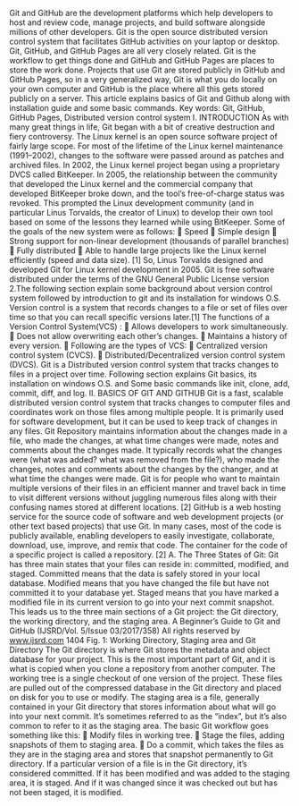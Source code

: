  Git and  GitHub are  the development  platforms which  help  developers  to  host  and  review  code,  manage projects,  and  build  software  alongside  millions  of  other developers. Git is the open source distributed version control system  that facilitates  GitHub activities on  your laptop  or desktop. Git, GitHub, and GitHub Pages are all very closely related. Git is the workflow to get things done and GitHub and GitHub Pages are places to store the work done. Projects that use Git are stored publicly in GitHub and GitHub Pages, so in a very generalized way, Git is what you do locally on your own computer and GitHub is the place where all this gets stored publicly on a server. This article explains basics of Git and  Github along  with installation  guide and  some basic commands. Key words: Git, GitHub, GitHub Pages, Distributed version control system I. INTRODUCTION As with  many great things in  life, Git began  with a bit  of creative destruction and fiery controversy. The Linux kernel is an open source software project of fairly large scope. For most of the lifetime of the Linux kernel maintenance (1991–2002), changes to the software were passed around as patches and archived files. In 2002, the Linux kernel project began using a proprietary DVCS called BitKeeper. In  2005, the  relationship between  the community that developed the Linux kernel and the commercial company that developed BitKeeper broke down, and the tool’s free-of-charge  status  was  revoked.  This  prompted  the  Linux development community (and in particular Linus Torvalds, the creator of Linux) to develop their own tool based on some of the lessons they learned while using BitKeeper. Some of the goals of the new system were as follows:  Speed   Simple design  Strong support for non-linear development (thousands of parallel branches)  Fully distributed   Able  to  handle  large  projects  like  the  Linux  kernel efficiently (speed and data size). [1]  So, Linus Torvalds designed and developed Git for Linux  kernel  development  in  2005.  Git  is  free  software distributed  under  the  terms  of  the  GNU  General  Public License  version  2.The  following  section  explain  some background  about  version  control  system  followed  by introduction to git and its installation for windows O.S. Version control is a system that records changes to a file or set of files over time so that you can recall specific versions  later.[1]  The  functions  of  a  Version  Control System(VCS) :   Allows developers to work simultaneously.   Does not allow overwriting each other’s changes. 
 Maintains a history of every version.   Following are the types of VCS:   Centralized version control system (CVCS).  Distributed/Decentralized  version  control  system (DVCS). Git  is  a  Distributed  version  control  system  that tracks  changes  to  files  in a  project  over  time.  Following section explains Git basics, its installation on windows O.S. and Some basic commands like init, clone, add, commit, diff, and log. II. BASICS OF GIT AND GITHUB Git is a fast, scalable distributed version control system that tracks changes  to computer  files and  coordinates work on those files  among multiple  people. It  is primarily  used for software development, but  it can  be used to keep  track of changes in  any files.  Git Repository maintains information about the changes made in a file, who made the changes, at what time changes were made, notes and comments about the changes  made.  It typically  records what  the changes  were (what was  added? what was  removed from the  file?), who made the changes, notes and comments about the changes by the changer, and at what time the changes were made. Git is for people who  want to maintain multiple versions of their files in an efficient manner and travel back in time to visit different versions without juggling numerous files along with their confusing names stored at different locations. [2] GitHub is a web hosting service for the source code of  software  and  web  development  projects  (or  other  text based projects) that use Git. In many cases, most of the code is  publicly  available,  enabling  developers  to  easily investigate, collaborate, download, use, improve, and remix that code. The container for the code of a specific project is called a repository. [2] A. The Three States of Git: Git  has  three  main  states  that  your  files  can  reside  in: committed, modified, and staged. Committed means that the data is safely stored in your local database. Modified means that you have changed the file but have not committed it to your  database yet.  Staged means  that  you have  marked  a modified  file  in  its  current  version  to  go  into  your  next commit snapshot. This  leads us  to the  three main sections  of a  Git project:  the  Git  directory,  the  working  directory,  and  the staging area. 
A Beginner’s Guide to Git and GitHub  (IJSRD/Vol. 5/Issue 03/2017/358)   All rights reserved by www.ijsrd.com 1404  Fig. 1: Working Directory, Staging area and Git Directory The Git directory is where Git stores the metadata and  object  database  for  your  project.  This  is  the  most important part of Git, and it is what is copied when you clone a repository from another computer. The working tree is a single checkout of one version of the project. These files are pulled out of the compressed database in the Git directory and placed on disk for you to use or modify. The staging area is a file, generally contained in your Git directory that stores information about what will go into your next commit. It’s sometimes referred to as the “index”, but it’s also common to refer to it as the staging area. The basic Git workflow goes something like this:  Modify files in working tree.  Stage the files, adding snapshots of them to staging area.  Do a  commit, which  takes the files as  they are  in the staging area and stores that snapshot permanently to Git directory. If a particular version of a file is in the Git directory, it’s considered  committed.  If it  has  been  modified and  was added to the staging area, it is staged. And if it was changed since  it  was  checked  out  but  has  not  been  staged,  it  is modified.
